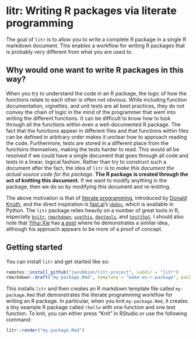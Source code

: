 
<!-- README.md is generated from README.Rmd. Please edit that file -->

# litr: Writing R packages via literate programming

<!-- badges: start -->
<!-- badges: end -->

The goal of `litr` is to allow you to write a complete R package in a
single R markdown document. This enables a workflow for writing R
packages that is probably very different from what you are used to.

## Why would one want to write R packages in this way?

When you try to understand the code in an R package, the logic of how
the functions relate to each other is often not obvious. While including
function documentation, vignettes, and unit tests are all best
practices, they do not convey the chain of logic in the mind of the
programmer that went into writing the different functions. It can be
difficult to know how to look through all the functions within even a
well-documented R package. The fact that the functions appear in
different files and that functions within files can be defined in
arbitrary order makes it unclear how to approach reading the code.
Furthermore, tests are stored in a different place from the functions
themselves, making the tests harder to read. This would all be resolved
if we could have a single document that goes through all code and tests
in a linear, logical fashion. Rather than try to construct such a
document after the fact, the idea of `litr` is to *make this document
the actual source code for the package*. **The R package is created
through the act of knitting this document.** If we want to modify
anything in the package, then we do so by modifying this document and
re-knitting.

The above motivation is that of [literate
programming](https://en.wikipedia.org/wiki/Literate_programming),
introduced by [Donald
Knuth](https://www-cs-faculty.stanford.edu/~knuth/), and the direct
inspiration is [fast.ai](https://www.fast.ai/about/)’s
[`nbdev`](https://nbdev.fast.ai/), which is available in Python. The
`litr` package relies heavily on a number of great tools in R,
especially [`knitr`](https://yihui.org/knitr/),
[`rmarkdown`](https://rmarkdown.rstudio.com/docs/index.html),
[`usethis`](https://usethis.r-lib.org/),
[`devtools`](https://devtools.r-lib.org/), and
[`testthat`](https://testthat.r-lib.org/). I should also note that
[Yihui Xie](https://yihui.org/en/) has [a post](https://yihui.org/rlp/)
where he demonstrates a similar idea, although his approach appears to
be more of a proof of concept.

## Getting started

You can install `litr` and get started like so:

``` r
remotes::install_github("jacobbien/litr-project", subdir = "litr")
rmarkdown::draft("my-package.Rmd", template = "make-an-r-package", package = "litr")
```

This installs `litr` and then creates an R markdown template file called
`my-package.Rmd` that demonstrates the literate programming workflow for
writing an R package. In particular, when you knit `my-package.Rmd`, it
creates a tiny example R package called `rhello` with one function and
one test function. To knit, you can either press “Knit” in RStudio or
use the following command:

``` r
litr::render("my-package.Rmd")
```
